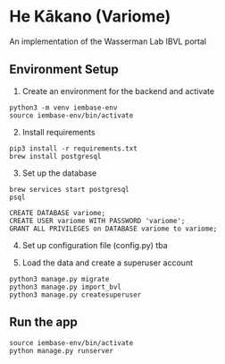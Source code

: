 # He Kākano (Variome)
An implementation of the Wasserman Lab IBVL portal

## Environment Setup
1. Create an environment for the backend and activate
```
python3 -m venv iembase-env
source iembase-env/bin/activate
```

2. Install requirements
```
pip3 install -r requirements.txt
brew install postgresql

```


3. Set up the database
```
brew services start postgresql
psql

CREATE DATABASE variome;
CREATE USER variome WITH PASSWORD 'variome';
GRANT ALL PRIVILEGES on DATABASE variome to variome;
```

4. Set up configuration file (config.py)
tba

5. Load the data and create a superuser account
```
python3 manage.py migrate
python3 manage.py import_bvl
python3 manage.py createsuperuser
```


## Run the app
```
source iembase-env/bin/activate
python manage.py runserver
```

